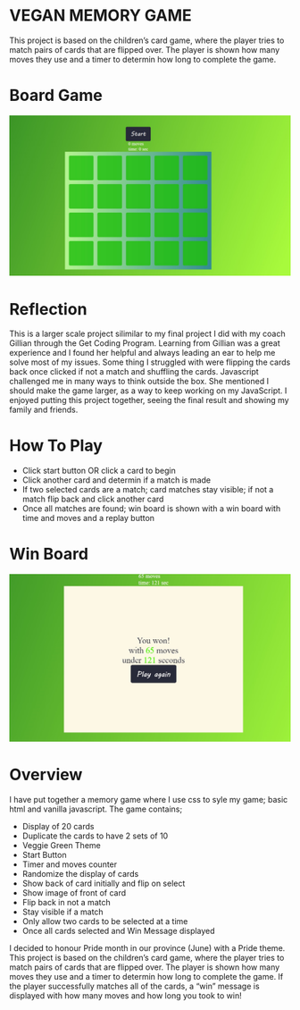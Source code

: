 # VEGAN MEMORY GAME
This project is based on the children’s card game, where the player tries to match pairs of cards that are flipped over. The player is shown how many moves they use and a timer to determin how long to complete the game.

# Board Game 
![alt text](/images/homescreen.png)



# Reflection
This is a larger scale project silimilar to my final project I did with my coach Gillian through the Get Coding Program. 
Learning from Gillian was a great experience and I found her helpful and always leading an ear to help me solve most of my issues. Some thing I struggled with were flipping the cards back once clicked if not a match and shuffling the cards. 
Javascript challenged me in many ways to think outside the box. She mentioned I should make the game larger, as a way to keep working on my JavaScript.
I enjoyed putting this project together, seeing the final result and showing my family and friends.

# How To Play

- Click start button OR click a card to begin
- Click another card and determin if  a match is made
- If two selected cards are a match; card matches stay visible; if not a match flip back and click another card
- Once all matches are found; win board is shown with a win board with time and moves and a replay button

# Win Board
 ![alt text](/images/win.png)

 # Overview

I have put together a memory game where I use css to syle my game; basic html and vanilla javascript.
The game contains; 

- Display of 20 cards 
- Duplicate the cards to have 2 sets of 10
- Veggie Green Theme
- Start Button
- Timer and moves counter 
- Randomize the display of cards
- Show back of card initially and flip on select
- Show image of front of card 
- Flip back in not a match
- Stay visible if a match 
- Only allow two cards to be selected at a time
- Once all cards selected and Win Message displayed 

I decided to honour Pride month in our province (June) with a Pride theme. 
This project is based on the children’s card game, where the player tries to match pairs of cards that are flipped over. The player is shown how many moves they use and a timer to determin how long to complete the game. 
If the player successfully matches all of the cards, a “win” message is displayed with how many moves and how long you took to win! 

